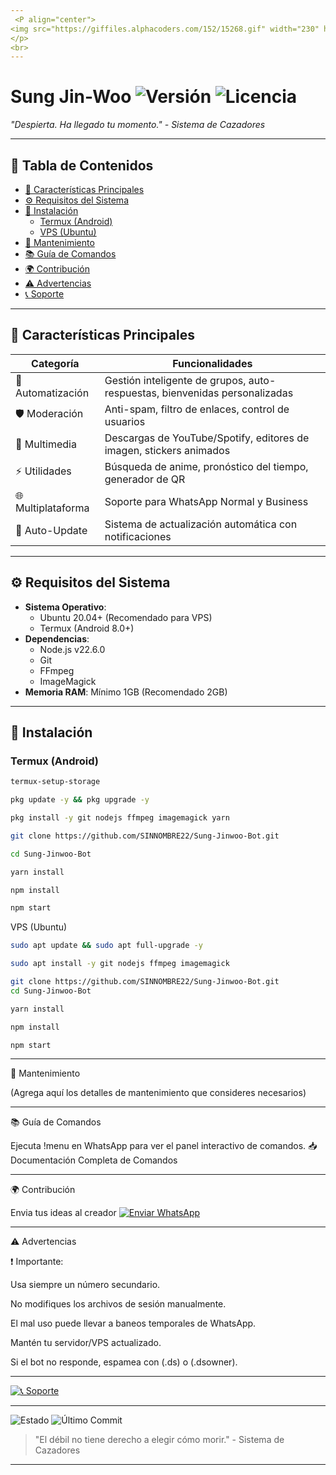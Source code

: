 ```yaml
---
 <P align="center">
<img src="https://giffiles.alphacoders.com/152/15268.gif" width="230" height="230"/>
</p>
<br>
---
```


#  Sung Jin-Woo <img src="https://img.shields.io/badge/Version-2.0.0-blue" alt="Versión"> <img src="https://img.shields.io/badge/Licencia-MIT-green" alt="Licencia">

*"Despierta. Ha llegado tu momento." - Sistema de Cazadores*

---

## 📌 Tabla de Contenidos
- [🌟 Características Principales](#caracteristicas-principales)
- [⚙️ Requisitos del Sistema](#requisitos-del-sistema)
- [🚀 Instalación](#instalacion)
  - [Termux (Android)](#termux-android)
  - [VPS (Ubuntu)](#vps-ubuntu)
- [🔧 Mantenimiento](#mantenimiento)
- [📚 Guía de Comandos](#guia-de-comandos)
- [🌍 Contribución](#contribucion)
- [⚠️ Advertencias](#advertencias)
- [📞 Soporte](#soporte)

---

## <a id="caracteristicas-principales"></a>🌟 Características Principales

| Categoría           | Funcionalidades                                                                 |
|---------------------|---------------------------------------------------------------------------------|
| 🤖 Automatización   | Gestión inteligente de grupos, auto-respuestas, bienvenidas personalizadas      |
| 🛡️ Moderación      | Anti-spam, filtro de enlaces, control de usuarios                                |
| 🎨 Multimedia       | Descargas de YouTube/Spotify, editores de imagen, stickers animados              |
| ⚡ Utilidades       | Búsqueda de anime, pronóstico del tiempo, generador de QR                        |
| 🌐 Multiplataforma  | Soporte para WhatsApp Normal y Business                                          |
| 🔄 Auto-Update      | Sistema de actualización automática con notificaciones                         |

---

## <a id="requisitos-del-sistema"></a>⚙️ Requisitos del Sistema

- **Sistema Operativo**: 
  - Ubuntu 20.04+ (Recomendado para VPS)
  - Termux (Android 8.0+)
- **Dependencias**:
  - Node.js v22.6.0
  - Git
  - FFmpeg
  - ImageMagick
- **Memoria RAM**: Mínimo 1GB (Recomendado 2GB)

---

## <a id="instalacion"></a>🚀 Instalación

### <a id="termux-android"></a>Termux (Android)
```bash
termux-setup-storage

pkg update -y && pkg upgrade -y

pkg install -y git nodejs ffmpeg imagemagick yarn

git clone https://github.com/SINNOMBRE22/Sung-Jinwoo-Bot.git

cd Sung-Jinwoo-Bot

yarn install

npm install

npm start
```
<a id="vps-ubuntu"></a>VPS (Ubuntu)
```bash
sudo apt update && sudo apt full-upgrade -y

sudo apt install -y git nodejs ffmpeg imagemagick

git clone https://github.com/SINNOMBRE22/Sung-Jinwoo-Bot.git
cd Sung-Jinwoo-Bot

yarn install

npm install

npm start
```

---

<a id="mantenimiento"></a>🔧 Mantenimiento

(Agrega aquí los detalles de mantenimiento que consideres necesarios)


---

<a id="guia-de-comandos"></a>📚 Guía de Comandos

Ejecuta !menu en WhatsApp para ver el panel interactivo de comandos.
📥 Documentación Completa de Comandos


---

<a id="contribucion"></a>🌍 Contribución

Envia tus ideas al creador
[![Enviar WhatsApp](https://img.shields.io/badge/Enviar%20WhatsApp-25D366?style=for-the-badge&logo=whatsapp&logoColor=white)](https://wa.me/message/BSE4ZCEPY7ZOP1)



---

<a id="advertencias"></a>⚠️ Advertencias

❗ Importante:

Usa siempre un número secundario.

No modifiques los archivos de sesión manualmente.

El mal uso puede llevar a baneos temporales de WhatsApp.

Mantén tu servidor/VPS actualizado.

Si el bot no responde, espamea con (.ds) o (.dsowner).



---

<a id="soporte"></a> [![📞 Soporte](https://img.shields.io/badge/Enviar%20WhatsApp-25D366?style=for-the-badge&logo=whatsapp&logoColor=white)](https://wa.me/message/BSE4ZCEPY7ZOP1)



---

<img src="https://img.shields.io/badge/STATUS-EN%20DESARROLLO-success" alt="Estado"> <img src="https://img.shields.io/github/last-commit/SINNOMBRE22/Sung-Jinwoo-Bot" alt="Último Commit">

> "El débil no tiene derecho a elegir cómo morir." - Sistema de Cazadores



---
